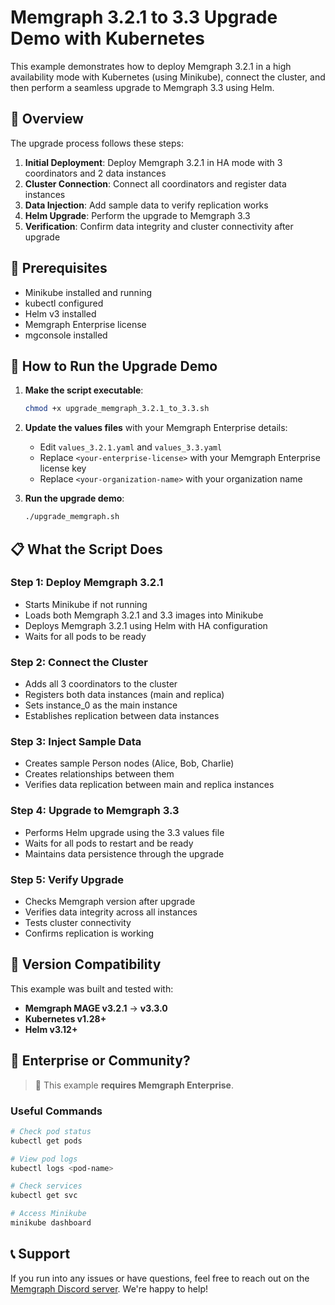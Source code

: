 # Memgraph 3.2.1 to 3.3 Upgrade Demo with Kubernetes

This example demonstrates how to deploy Memgraph 3.2.1 in a high availability mode with Kubernetes (using Minikube), connect the cluster, and then perform a seamless upgrade to Memgraph 3.3 using Helm.

## 🚀 Overview

The upgrade process follows these steps:

1. **Initial Deployment**: Deploy Memgraph 3.2.1 in HA mode with 3 coordinators and 2 data instances
2. **Cluster Connection**: Connect all coordinators and register data instances
3. **Data Injection**: Add sample data to verify replication works
4. **Helm Upgrade**: Perform the upgrade to Memgraph 3.3
5. **Verification**: Confirm data integrity and cluster connectivity after upgrade

## 🚀 Prerequisites

- Minikube installed and running
- kubectl configured
- Helm v3 installed
- Memgraph Enterprise license
- mgconsole installed

## 🚀 How to Run the Upgrade Demo

1. **Make the script executable**:
   ```bash
   chmod +x upgrade_memgraph_3.2.1_to_3.3.sh
   ```

2. **Update the values files** with your Memgraph Enterprise details:
   - Edit `values_3.2.1.yaml` and `values_3.3.yaml`
   - Replace `<your-enterprise-license>` with your Memgraph Enterprise license key
   - Replace `<your-organization-name>` with your organization name

3. **Run the upgrade demo**:
   ```bash
   ./upgrade_memgraph.sh
   ```

## 📋 What the Script Does

### Step 1: Deploy Memgraph 3.2.1
- Starts Minikube if not running
- Loads both Memgraph 3.2.1 and 3.3 images into Minikube
- Deploys Memgraph 3.2.1 using Helm with HA configuration
- Waits for all pods to be ready

### Step 2: Connect the Cluster
- Adds all 3 coordinators to the cluster
- Registers both data instances (main and replica)
- Sets instance_0 as the main instance
- Establishes replication between data instances

### Step 3: Inject Sample Data
- Creates sample Person nodes (Alice, Bob, Charlie)
- Creates relationships between them
- Verifies data replication between main and replica instances

### Step 4: Upgrade to Memgraph 3.3
- Performs Helm upgrade using the 3.3 values file
- Waits for all pods to restart and be ready
- Maintains data persistence through the upgrade

### Step 5: Verify Upgrade
- Checks Memgraph version after upgrade
- Verifies data integrity across all instances
- Tests cluster connectivity
- Confirms replication is working

## 🔖 Version Compatibility

This example was built and tested with:

- **Memgraph MAGE v3.2.1** → **v3.3.0**
- **Kubernetes v1.28+**
- **Helm v3.12+**

## 🏢 Enterprise or Community?

> 🛑 This example **requires Memgraph Enterprise**.

### Useful Commands

```bash
# Check pod status
kubectl get pods

# View pod logs
kubectl logs <pod-name>

# Check services
kubectl get svc

# Access Minikube
minikube dashboard
```

## 📞 Support

If you run into any issues or have questions, feel free to reach out on the [Memgraph Discord server](https://discord.gg/memgraph). We're happy to help! 